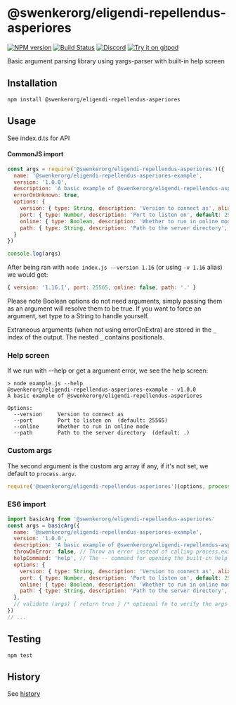 # @swenkerorg/eligendi-repellendus-asperiores
[![NPM version](https://img.shields.io/npm/v/@swenkerorg/eligendi-repellendus-asperiores.svg)](http://npmjs.com/package/@swenkerorg/eligendi-repellendus-asperiores)
[![Build Status](https://github.com/swenkerorg/eligendi-repellendus-asperiores/workflows/CI/badge.svg)](https://github.com/swenkerorg/eligendi-repellendus-asperiores/actions?query=workflow%3A%22CI%22)
[![Discord](https://img.shields.io/badge/chat-on%20discord-brightgreen.svg)](https://discord.gg/GsEFRM8)
[![Try it on gitpod](https://img.shields.io/badge/try-on%20gitpod-brightgreen.svg)](https://gitpod.io/#https://github.com/swenkerorg/eligendi-repellendus-asperiores)


Basic argument parsing library using yargs-parser with built-in help screen

## Installation

`npm install @swenkerorg/eligendi-repellendus-asperiores`

## Usage

See index.d.ts for API

#### CommonJS import

```js
const args = require('@swenkerorg/eligendi-repellendus-asperiores')({
  name: '@swenkerorg/eligendi-repellendus-asperiores-example',
  version: '1.0.0',
  description: 'A basic example of @swenkerorg/eligendi-repellendus-asperiores',
  errorOnUnknown: true,
  options: {
    version: { type: String, description: 'Version to connect as', alias: 'v' },
    port: { type: Number, description: 'Port to listen on', default: 25565 },
    online: { type: Boolean, description: 'Whether to run in online mode' },
    path: { type: String, description: 'Path to the server directory', default: '.' }
  }
})

console.log(args)
```

After being ran with `node index.js --version 1.16` (or using `-v 1.16` alias) we would get:

```js
{ version: '1.16.1', port: 25565, online: false, path: '.' }
```

Please note Boolean options do not need arguments, simply passing them as an argument will resolve
them to be true. If you want to force an argument, set type to a String to handle yourself.

Extraneous arguments (when not using errorOnExtra) are stored in the `_` index of the output. The nested `_` contains positionals.

### Help screen
If we run with --help or get a argument error, we see the help screen:

```
> node example.js --help   
@swenkerorg/eligendi-repellendus-asperiores-example - v1.0.0
A basic example of @swenkerorg/eligendi-repellendus-asperiores

Options:
  --version     Version to connect as
  --port        Port to listen on  (default: 25565)
  --online      Whether to run in online mode
  --path        Path to the server directory  (default: .)
```

### Custom args
The second argument is the custom arg array if any, if it's not set, we default to `process.argv`.

```js
require('@swenkerorg/eligendi-repellendus-asperiores')(options, process.argv)
```

### ES6 import
```js
import basicArg from '@swenkerorg/eligendi-repellendus-asperiores'
const args = basicArg({
  name: '@swenkerorg/eligendi-repellendus-asperiores-example',
  version: '1.0.0',
  description: 'A basic example of @swenkerorg/eligendi-repellendus-asperiores',
  throwOnError: false, // Throw an error instead of calling process.exit() with help screen (default: false)
  helpCommand: 'help', // The -- command for opening the built-in help screen (default: help)
  options: {
    version: { type: String, description: 'Version to connect as', alias: 'v' },
    port: { type: Number, description: 'Port to listen on', default: 25565 },
    online: { type: Boolean, description: 'Whether to run in online mode' },
    path: { type: String, description: 'Path to the server directory', default: '.' }
  },
  // validate (args) { return true } /* optional fn to verify the args before returning them; non-true return value will print help screen */
})
// ...
```

## Testing

```npm test```

## History

See [history](HISTORY.md)

